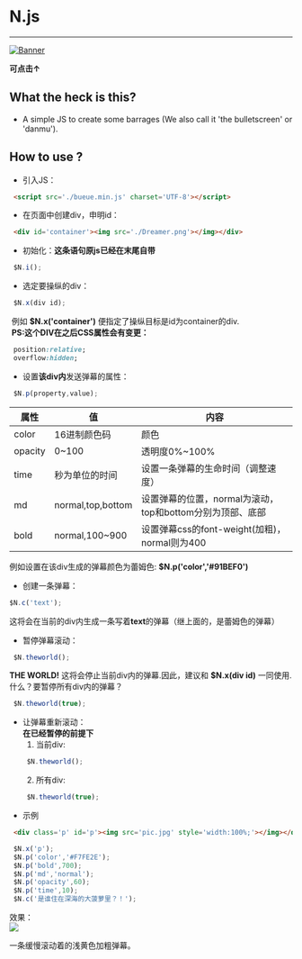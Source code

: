# N.js
-------------------------------
[![Banner](https://ww2.sinaimg.cn/large/ed039e1fgy1fxzuvu16clj20m808cgpi)](https://somebottle.gitee.io/bottlecos/n.js.mp4)  

**可点击↑**

## What the heck is this?  
  * A simple JS to create some barrages (We also call it 'the bulletscreen' or 'danmu').  

## How to use ?  
  * 引入JS：  
  ```html  
   <script src='./bueue.min.js' charset='UTF-8'></script>  
  ```  
  * 在页面中创建div，申明id：  
  ```html  
   <div id='container'><img src='./Dreamer.png'></img></div>  
  ```  
  * 初始化：**这条语句原js已经在末尾自带**  
  ```javascript   
   $N.i();   
  ```  
  * 选定要操纵的div：
  ```javascript   
   $N.x(div id);  
  ```  
   &nbsp;例如 **$N.x('container')** 便指定了操纵目标是id为container的div.  
   &nbsp;**PS:这个DIV在之后CSS属性会有变更：**
  ```css
   position:relative;
   overflow:hidden;
  ```  
  * 设置**该div内**发送弹幕的属性：  
  ```javascript   
   $N.p(property,value);  
  ```  

   | 属性 | 值 | 内容 |
   | ----- | ----- | ----- |
   | color | 16进制颜色码 | 颜色 |
   | opacity | 0~100 | 透明度0%~100% |
   | time | 秒为单位的时间 | 设置一条弹幕的生命时间（调整速度） |
   | md | normal,top,bottom | 设置弹幕的位置，normal为滚动，top和bottom分别为顶部、底部 |
   | bold | normal,100~900 | 设置弹幕css的font-weight(加粗)，normal则为400 |

   例如设置在该div生成的弹幕颜色为蕾姆色: **$N.p('color','#91BEF0')**  

  * 创建一条弹幕：  
  ```javascript   
  $N.c('text');    
  ```  
   这将会在当前的div内生成一条写着**text**的弹幕（继上面的，是蕾姆色的弹幕）  

  * 暂停弹幕滚动：
  ```javascript   
   $N.theworld();   
  ```  
  **THE WORLD!** 这将会停止当前div内的弹幕.因此，建议和 **$N.x(div id)** 一同使用.   
  什么？要暂停所有div内的弹幕？  
  ```javascript   
   $N.theworld(true);   
  ```  
  * 让弹幕重新滚动：  
    **在已经暂停的前提下**  
    1. 当前div:
      ```javascript   
       $N.theworld();   
      ```  
    2. 所有div:
      ```javascript   
       $N.theworld(true);   
      ``` 
  * 示例  
  ```html
   <div class='p' id='p'><img src='pic.jpg' style='width:100%;'></img></div>
  ```
  
  ```javascript   
   $N.x('p');   
   $N.p('color','#F7FE2E');
   $N.p('bold',700); 
   $N.p('md','normal');
   $N.p('opacity',60);
   $N.p('time',10);
   $N.c('是谁住在深海的大菠萝里？！');
  ```   
  效果：  
  ![](https://ww2.sinaimg.cn/large/ed039e1fgy1fy7phwl73ij20a601adg8)  
  
  一条缓慢滚动着的浅黄色加粗弹幕。  




